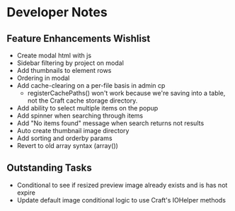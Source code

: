 # Developer Notes

## Feature Enhancements Wishlist

- Create modal html with js
- Sidebar filtering by project on modal
- Add thumbnails to element rows
- Ordering in modal
- Add cache-clearing on a per-file basis in admin cp
	- registerCachePaths() won't work because we're saving into a table, not the Craft cache storage directory.
- Add ability to select multiple items on the popup
- Add spinner when searching through items
- Add "No items found" message when search returns not results
- Auto create thumbnail image directory
- Add sorting and orderby params
- Revert to old array syntax (array())

## Outstanding Tasks

- Conditional to see if resized preview image already exists and is has not expire
- Update default image conditional logic to use Craft's IOHelper methods